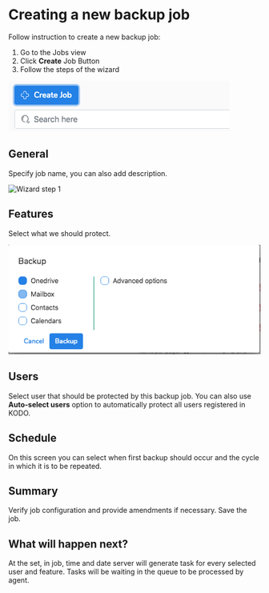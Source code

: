 # Creating a new backup job

Follow instruction to create a new backup job:

1. Go to the Jobs view 
2. Click **Create** Job Button
3. Follow the steps of the wizard

![Create job button in Tasks view](../../.gitbook/assets/image.png)

## General

Specify job name, you can also add description.

![Wizard step 1](https://github.com/Storware/kodo-cloud-manual/tree/6ce1c059a7e8a80d54e1a6fff60815797cf17a9a/.gitbook/assets/image%20%2829%29.png)

## Features

Select what we should protect.

![](../../.gitbook/assets/image%20%288%29.png)

## Users

Select user that should be protected by this backup job. You can also use **Auto-select users** option to automatically protect all users registered in KODO.

## Schedule

On this screen you can select when first backup should occur and the cycle in which it is to be repeated.

## Summary

Verify job configuration and provide amendments if necessary. Save the job.

## What will happen next?

At the set, in job, time and date server will generate task for every selected user and feature. Tasks will be waiting in the queue to be processed by agent.

